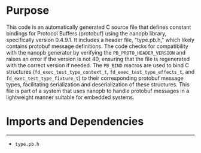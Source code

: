 # Purpose
This code is an automatically generated C source file that defines constant bindings for Protocol Buffers (protobuf) using the nanopb library, specifically version 0.4.9.1. It includes a header file, "type.pb.h," which likely contains protobuf message definitions. The code checks for compatibility with the nanopb generator by verifying the `PB_PROTO_HEADER_VERSION` and raises an error if the version is not 40, ensuring that the file is regenerated with the correct version if needed. The `PB_BIND` macros are used to bind C structures (`fd_exec_test_type_context_t`, `fd_exec_test_type_effects_t`, and `fd_exec_test_type_fixture_t`) to their corresponding protobuf message types, facilitating serialization and deserialization of these structures. This file is part of a system that uses nanopb to handle protobuf messages in a lightweight manner suitable for embedded systems.
# Imports and Dependencies

---
- `type.pb.h`



